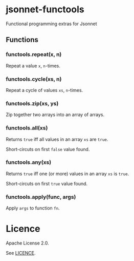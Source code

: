 # jsonnet-functools
Functional programming extras for Jsonnet

## Functions

### functools.repeat(x, n)
Repeat a value `x`, `n`-times.

### functools.cycle(xs, n)
Repeat a cycle of values `xs`, `n`-times.

### functools.zip(xs, ys)
Zip together two arrays into an array of arrays.

### functools.all(xs)
Returns `true` iff all values in an array `xs` are `true`.

Short-circuts on first `false` value found.

### functools.any(xs)
Returns `true` iff one (or more) values in an array `xs` is `true`.

Short-circuts on first `true` value found.

### functools.apply(func, args)
Apply `args` to function `fn`.

# Licence
Apache License 2.0.

See [LICENCE](LICENCE).
